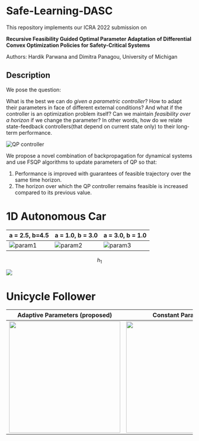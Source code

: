 # Safe-Learning-DASC

This repository implements our ICRA 2022 submission on 

**Recursive Feasibility Guided Optimal Parameter Adaptation of Differential Convex Optimization Policies for Safety-Critical Systems**

Authors: Hardik Parwana and Dimitra Panagou, University of Michigan

## Description
We pose the question: 

What is the best we can do *given a parametric controller*? How to adapt their parameters in face of different external conditions? And what if the controller is an optimization problem itself? Can we maintain *feasibility over a horizon* if we change the parameter? In other words, how do we relate state-feedback controllers(that depend on current state only) to their long-term performance.

![QP controller](https://user-images.githubusercontent.com/19849515/134239081-62a049c6-fa01-4483-9b5a-0ae639900e34.png)



We propose a novel combination of backpropagation for dynamical systems and use FSQP algorithms to update parameters of QP so that:
1. Performance is improved with guarantees of feasible trajectory over the same time horizon.
2. The horizon over which the QP controller remains feasible is increased compared to its previous value.

# 1D Autonomous Car
| a = 2.5, b=4.5 | a = 1.0, b = 3.0 | a = 3.0, b = 1.0 |
| --------------| -------------------| -----------------|
| ![param1](https://user-images.githubusercontent.com/19849515/134238619-0b8f2729-0f02-479b-b744-f8030934fa20.gif) | ![param2](https://user-images.githubusercontent.com/19849515/134238621-7be16c78-0188-4bbe-94f7-988372a3eb84.gif) | ![param3](https://user-images.githubusercontent.com/19849515/134238629-f443d52b-5f0f-4861-ac36-2c0aa4046fa0.gif) |

$$ h_1 $$

<img src="https://render.githubusercontent.com/render/math?math=e^{i \pi} = -1">

# Unicycle Follower


| Adaptive Parameters (proposed) | Constant Parameter | Reward Plot |
| -------- | -------- | ----------- |
| <img src="https://user-images.githubusercontent.com/19849515/134234311-9fc31797-b721-4457-9415-a7189ca9b247.gif" width="300" /> | <img src="https://user-images.githubusercontent.com/19849515/134234319-a9864ba6-277d-4ca4-a500-4597f596d805.gif" width="300"/> | <img src="https://user-images.githubusercontent.com/19849515/134234324-38a3c582-4c73-422b-8d56-bd31e0229648.gif" width="300"/> |


